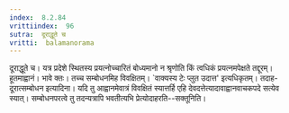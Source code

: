 ```yaml
---
index:  8.2.84
vrittiindex:  96
sutra:  दूराद्धूते च
vritti:  balamanorama 
---
```


दूराद्धूते च। यत्र प्रदेशे स्थितस्य प्रयत्नोच्चारितं बोध्यमानो न श्रृणोति किं त्वधिकं प्रयत्नमपेक्षते तद्दूरम्। हूतमाह्वानं। भावे क्तः। तच्च सम्बोधनमिह विवक्षितम्। `वाक्यस्य टेः प्लुत उदात्त' इत्यधिकृतम्। तदाह-दूरात्सम्बोधन इत्यादिना। यदि तु आह्वानमेवात्रं विवक्षितं स्यात्तर्हि एहि देवदत्तेत्यादावाह्वानवाचकपदे सत्येव स्यात्। सम्बोधनपरत्वे तु तदन्यत्रापि भवतीत्यभि प्रेत्योदाहरति--सक्तूनिति। 


